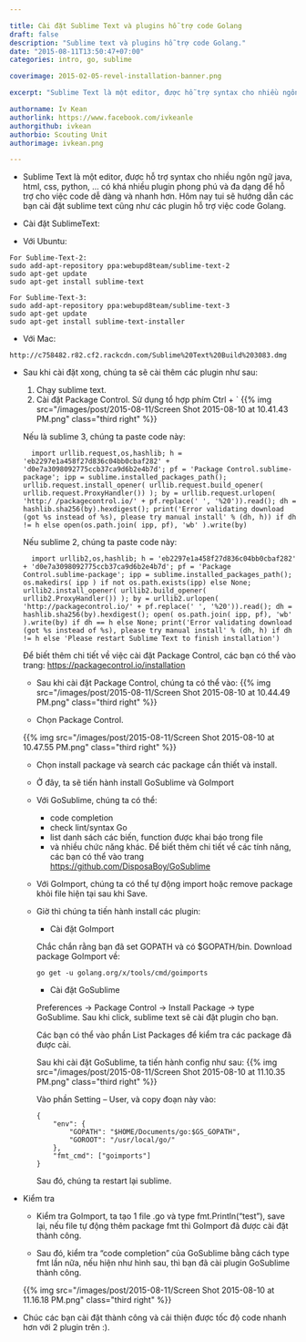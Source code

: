 ```yaml
---

title: Cài đặt Sublime Text và plugins hỗ trợ code Golang
draft: false
description: "Sublime text và plugins hỗ trợ code Golang."
date: "2015-08-11T13:50:47+07:00"
categories: intro, go, sublime

coverimage: 2015-02-05-revel-installation-banner.png

excerpt: "Sublime Text là một editor, được hỗ trợ syntax cho nhiều ngôn ngữ java, html, css, python, … có khá nhiều plugin phong phú và đa dạng để hỗ trợ cho việc code dễ dàng và nhanh hơn. Hôm nay tui sẽ hướng dẫn các bạn cài đặt sublime text cũng như các plugin hỗ trợ việc code Golang."

authorname: Iv Kean
authorlink: https://www.facebook.com/ivkeanle
authorgithub: ivkean
authorbio: Scouting Unit
authorimage: ivkean.png

---
```


- Sublime Text là một editor, được hỗ trợ syntax cho nhiều ngôn ngữ java, html, css, python, … có khá nhiều plugin phong phú và đa dạng để hỗ trợ cho việc code dễ dàng và nhanh hơn. Hôm nay tui sẽ hướng dẫn các bạn cài đặt sublime text cũng như các plugin hỗ trợ việc code Golang.

- Cài đặt SublimeText:

 - Với Ubuntu:
```
For Sublime-Text-2:
sudo add-apt-repository ppa:webupd8team/sublime-text-2 
sudo apt-get update 
sudo apt-get install sublime-text 
```

```
For Sublime-Text-3:
sudo add-apt-repository ppa:webupd8team/sublime-text-3 
sudo apt-get update 
sudo apt-get install sublime-text-installer
```

 - Với Mac:
```
http://c758482.r82.cf2.rackcdn.com/Sublime%20Text%20Build%203083.dmg
```

- Sau khi cài đặt xong, chúng ta sẽ cài thêm các plugin như sau:
	1. Chạy sublime text.
	2. Cài đặt Package Control. Sử dụng tổ hợp phím Ctrl + `
	{{% img src="/images/post/2015-08-11/Screen Shot 2015-08-10 at 10.41.43 PM.png" class="third right" %}}
	
	Nếu là sublime 3, chúng ta paste code này:
	
		import urllib.request,os,hashlib; h = 'eb2297e1a458f27d836c04bb0cbaf282' + 'd0e7a3098092775ccb37ca9d6b2e4b7d'; pf = 'Package Control.sublime-package'; ipp = sublime.installed_packages_path(); urllib.request.install_opener( urllib.request.build_opener( urllib.request.ProxyHandler()) ); by = urllib.request.urlopen( 'http:/ /packagecontrol.io/' + pf.replace(' ', '%20')).read(); dh = hashlib.sha256(by).hexdigest(); print('Error validating download (got %s instead of %s), please try manual install' % (dh, h)) if dh != h else open(os.path.join( ipp, pf), 'wb' ).write(by)
	

	Nếu sublime 2, chúng ta paste code này:
	
		import urllib2,os,hashlib; h = 'eb2297e1a458f27d836c04bb0cbaf282' + 'd0e7a3098092775ccb37ca9d6b2e4b7d'; pf = 'Package Control.sublime-package'; ipp = sublime.installed_packages_path(); os.makedirs( ipp ) if not os.path.exists(ipp) else None; urllib2.install_opener( urllib2.build_opener( urllib2.ProxyHandler()) ); by = urllib2.urlopen( 'http://packagecontrol.io/' + pf.replace(' ', '%20')).read(); dh = hashlib.sha256(by).hexdigest(); open( os.path.join( ipp, pf), 'wb' ).write(by) if dh == h else None; print('Error validating download (got %s instead of %s), please try manual install' % (dh, h) if dh != h else 'Please restart Sublime Text to finish installation')
	
	Để biết thêm chi tiết về việc cài đặt Package Control, các bạn có thể vào trang:
	https://packagecontrol.io/installation

	- Sau khi cài đặt Package Control, chúng ta có thể vào:
	{{% img src="/images/post/2015-08-11/Screen Shot 2015-08-10 at 10.44.49 PM.png" class="third right" %}}

	- Chọn Package Control.

	{{% img src="/images/post/2015-08-11/Screen Shot 2015-08-10 at 10.47.55 PM.png" class="third right" %}}

	- Chọn install package và search các package cần thiết và install.

	- Ở đây, ta sẽ tiến hành install GoSublime và GoImport

	- Với GoSublime, chúng ta có thể:
		+ code completion
		+ check lint/syntax Go
		+ list danh sách các biến, function được khai báo trong file
		+ và nhiều chức năng khác. Để biết thêm chi tiết về các tính năng, các bạn có thể vào trang https://github.com/DisposaBoy/GoSublime

	- Với GoImport, chúng ta có thể tự động import hoặc remove package khỏi file hiện tại sau khi Save. 

	- Giờ thì chúng ta tiến hành install các plugin:
		- Cài đặt GoImport

		Chắc chắn rằng bạn đã set GOPATH và có $GOPATH/bin. Download package GoImport về: 

		```go get -u golang.org/x/tools/cmd/goimports```

		- Cài đặt  GoSublime

		Preferences -> Package Control -> Install Package -> type GoSublime. Sau khi click, sublime text sẽ cài đặt plugin cho bạn.

		Các bạn có thể vào phần List Packages để kiểm tra các package đã được cài.

		Sau khi cài đặt GoSublime, ta tiến hành config như sau:
		{{% img src="/images/post/2015-08-11/Screen Shot 2015-08-10 at 11.10.35 PM.png" class="third right" %}}

		Vào phần Setting – User, và copy đoạn này vào: 

		```
		{
		    "env": {
		        "GOPATH": "$HOME/Documents/go:$GS_GOPATH",
		        "GOROOT": "/usr/local/go/"
		    },
		    "fmt_cmd": ["goimports"]
		} 
		```
		Sau đó, chúng ta restart lại sublime.

- Kiểm tra
	- Kiểm tra GoImport, ta tạo 1 file .go và type fmt.Println(“test”), save lại, nếu file tự động thêm package fmt thì GoImport đã được cài đặt thành công.

	- Sau đó, kiểm tra “code completion” của GoSublime bằng cách type fmt lần nữa, nếu hiện như hình sau, thì bạn đã cài plugin GoSublime thành công.

	{{% img src="/images/post/2015-08-11/Screen Shot 2015-08-10 at 11.16.18 PM.png" class="third right" %}}
	
- Chúc các bạn cài đặt thành công và cải thiện được tốc độ code nhanh hơn với 2 plugin trên :).

		




